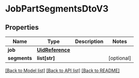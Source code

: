 # JobPartSegmentsDtoV3

## Properties
Name | Type | Description | Notes
------------ | ------------- | ------------- | -------------
**job** | [**UidReference**](UidReference.md) |  | 
**segments** | **list[str]** |  | [optional] 

[[Back to Model list]](../README.md#documentation-for-models) [[Back to API list]](../README.md#documentation-for-api-endpoints) [[Back to README]](../README.md)


